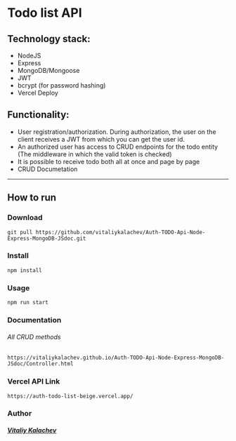 # Todo list API  
## Technology stack:

- NodeJS
- Express
- MongoDB/Mongoose
- JWT
- bcrypt (for password hashing)
- Vercel Deploy

## Functionality:

- User registration/authorization. During authorization, the user on the client receives a JWT from which you can get the user id.
- An authorized user has access to CRUD endpoints for the todo entity (The middleware in which the valid token is checked)
- It is possible to receive todo  both all at once and page by page
- CRUD Documetation


<hr/>

## How to run
### Download
```
git pull https://github.com/vitaliykalachev/Auth-TODO-Api-Node-Express-MongoDB-JSdoc.git
```
### Install
```
npm install
```
### Usage
```
npm run start
```
### Documentation
###### All CRUD methods
``` 
https://vitaliykalachev.github.io/Auth-TODO-Api-Node-Express-MongoDB-JSdoc/Controller.html 
```
### Vercel API Link 
```
https://auth-todo-list-beige.vercel.app/
```

### Author
##### [Vitaliy Kalachev](https://vitaliykalachev.github.io) 


